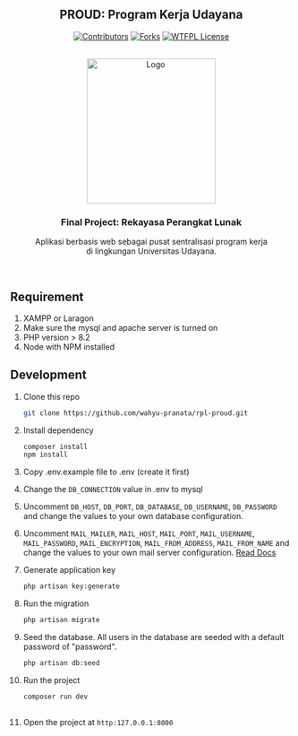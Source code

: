 <div align="center">

## PROUD: Program Kerja Udayana

[![Contributors][contributors-shield]][contributors-url]
[![Forks][forks-shield]][forks-url]
[![WTFPL License][license-shield]][license-url]

</div>

<!-- PROJECT LOGO -->
</br>
<div align="center">
  <a href="https://www.unud.ac.id/">
    <img src="https://github.com/dash4k/tugas-akhir-alpro-1/assets/133938416/ff71757a-1b51-44b7-b14e-b53b061d9815" alt="Logo" width="230" height="259">
  </a>

  <h3 align="center">Final Project: Rekayasa Perangkat Lunak</h3>

  <p align="center">
    Aplikasi berbasis web sebagai pusat sentralisasi program kerja</br>
    di lingkungan Universitas Udayana.
  </p>
</div>
</br>

## Requirement
1. XAMPP or Laragon
2. Make sure the mysql and apache server is turned on
3. PHP version > 8.2
4. Node with NPM installed

## Development
1. Clone this repo

   ```bash
   git clone https://github.com/wahyu-pranata/rpl-proud.git

3. Install dependency

   ```bash
   composer install
   npm install

4. Copy .env.example file to .env (create it first)
5. Change the `DB_CONNECTION` value in .env to mysql
6. Uncomment `DB_HOST`, `DB_PORT`, `DB_DATABASE`, `DB_USERNAME`, `DB_PASSWORD` and change the values to your own database configuration.
7. Uncomment `MAIL_MAILER`, `MAIL_HOST`, `MAIL_PORT`, `MAIL_USERNAME`, `MAIL_PASSWORD`, `MAIL_ENCRYPTION`, `MAIL_FROM_ADDRESS`, `MAIL_FROM_NAME` and change the values to your own mail server configuration. [Read Docs](https://laravel.com/docs/11.x/mail)
8. Generate application key

    ```bash
   php artisan key:generate
   
9. Run the migration

    ```bash
   php artisan migrate

11. Seed the database. All users in the database are seeded with a default password of "password".

    ```bash
    php artisan db:seed

13. Run the project
    
    ```bash
    composer run dev
   
15. Open the project at `http:127.0.0.1:8000`

[contributors-shield]: https://img.shields.io/github/contributors/wahyu-pranata/rpl-proud?style=flat-square&color=%23ADD8E6
[contributors-url]: https://github.com/wahyu-pranata/rpl-proud/graphs/contributors
[forks-shield]: https://img.shields.io/github/forks/wahyu-pranata/rpl-proud?style=flat-square&color=%23ADD8E6
[forks-url]: https://github.com/wahyu-pranata/rpl-proud/forks
[license-shield]: https://img.shields.io/github/license/wahyu-pranata/rpl-proud?style=flat-square&color=%23ADD8E6
[license-url]: https://github.com/wahyu-pranata/rpl-proud/blob/main/LICENSE
